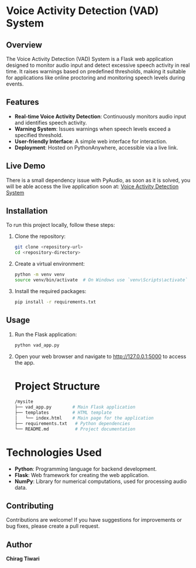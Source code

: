 # Voice Activity Detection (VAD) System

## Overview

The Voice Activity Detection (VAD) System is a Flask web application designed to monitor audio input and detect excessive speech activity in real time. It raises warnings based on predefined thresholds, making it suitable for applications like online proctoring and monitoring speech levels during events.

## Features

- **Real-time Voice Activity Detection**: Continuously monitors audio input and identifies speech activity.
- **Warning System**: Issues warnings when speech levels exceed a specified threshold.
- **User-friendly Interface**: A simple web interface for interaction.
- **Deployment**: Hosted on PythonAnywhere, accessible via a live link.

## Live Demo
There is a small dependency issue with PyAudio, as soon as it is solved,
you will be able access the live application soon at: [Voice Activity Detection System](https://chiragtiwari6842.pythonanywhere.com/)

## Installation

To run this project locally, follow these steps:

1. Clone the repository:
   ```bash
   git clone <repository-url>
   cd <repository-directory>

2. Create a virtual environment:
    ```bash
    python -m venv venv
    source venv/bin/activate  # On Windows use `venv\Scripts\activate`

3. Install the required packages:
    ```bash
    pip install -r requirements.txt

## Usage

1. Run the Flask application:
    ```bash
    python vad_app.py

2. Open your web browser and navigate to http://127.0.0.1:5000 to access the app.


   # Project Structure
   ```bash
   /mysite
   ├── vad_app.py        # Main Flask application
   ├── templates         # HTML template
   │   └── index.html    # Main page for the application
   ├── requirements.txt   # Python dependencies
   └── README.md          # Project documentation

# Technologies Used

- **Python**: Programming language for backend development.
- **Flask**: Web framework for creating the web application.
- **NumPy**: Library for numerical computations, used for processing audio data.

## Contributing

Contributions are welcome! If you have suggestions for improvements or bug fixes, please create a pull request.

## Author

**Chirag Tiwari**
